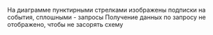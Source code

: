 На диаграмме пунктирными стрелками изображены подписки на события, сплошными - запросы
Получение данных по запросу не отображено, чтобы не засорять схему